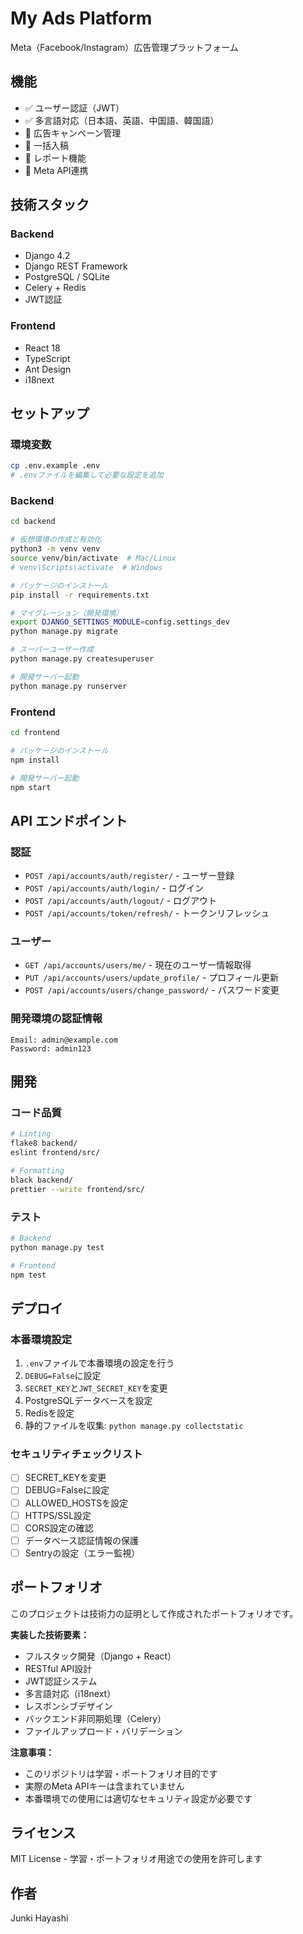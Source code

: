 # My Ads Platform

Meta（Facebook/Instagram）広告管理プラットフォーム

## 機能

- ✅ ユーザー認証（JWT）
- ✅ 多言語対応（日本語、英語、中国語、韓国語）
- 🚧 広告キャンペーン管理
- 🚧 一括入稿
- 🚧 レポート機能
- 🚧 Meta API連携

## 技術スタック

### Backend
- Django 4.2
- Django REST Framework
- PostgreSQL / SQLite
- Celery + Redis
- JWT認証

### Frontend
- React 18
- TypeScript
- Ant Design
- i18next

## セットアップ

### 環境変数

```bash
cp .env.example .env
# .envファイルを編集して必要な設定を追加
```

### Backend

```bash
cd backend

# 仮想環境の作成と有効化
python3 -m venv venv
source venv/bin/activate  # Mac/Linux
# venv\Scripts\activate  # Windows

# パッケージのインストール
pip install -r requirements.txt

# マイグレーション（開発環境）
export DJANGO_SETTINGS_MODULE=config.settings_dev
python manage.py migrate

# スーパーユーザー作成
python manage.py createsuperuser

# 開発サーバー起動
python manage.py runserver
```

### Frontend

```bash
cd frontend

# パッケージのインストール
npm install

# 開発サーバー起動
npm start
```

## API エンドポイント

### 認証
- `POST /api/accounts/auth/register/` - ユーザー登録
- `POST /api/accounts/auth/login/` - ログイン
- `POST /api/accounts/auth/logout/` - ログアウト
- `POST /api/accounts/token/refresh/` - トークンリフレッシュ

### ユーザー
- `GET /api/accounts/users/me/` - 現在のユーザー情報取得
- `PUT /api/accounts/users/update_profile/` - プロフィール更新
- `POST /api/accounts/users/change_password/` - パスワード変更

### 開発環境の認証情報

```
Email: admin@example.com
Password: admin123
```

## 開発

### コード品質

```bash
# Linting
flake8 backend/
eslint frontend/src/

# Formatting
black backend/
prettier --write frontend/src/
```

### テスト

```bash
# Backend
python manage.py test

# Frontend
npm test
```

## デプロイ

### 本番環境設定

1. `.env`ファイルで本番環境の設定を行う
2. `DEBUG=False`に設定
3. `SECRET_KEY`と`JWT_SECRET_KEY`を変更
4. PostgreSQLデータベースを設定
5. Redisを設定
6. 静的ファイルを収集: `python manage.py collectstatic`

### セキュリティチェックリスト

- [ ] SECRET_KEYを変更
- [ ] DEBUG=Falseに設定
- [ ] ALLOWED_HOSTSを設定
- [ ] HTTPS/SSL設定
- [ ] CORS設定の確認
- [ ] データベース認証情報の保護
- [ ] Sentryの設定（エラー監視）

## ポートフォリオ

このプロジェクトは技術力の証明として作成されたポートフォリオです。

**実装した技術要素：**
- フルスタック開発（Django + React）
- RESTful API設計
- JWT認証システム
- 多言語対応（i18next）
- レスポンシブデザイン
- バックエンド非同期処理（Celery）
- ファイルアップロード・バリデーション

**注意事項：**
- このリポジトリは学習・ポートフォリオ目的です
- 実際のMeta APIキーは含まれていません
- 本番環境での使用には適切なセキュリティ設定が必要です

## ライセンス

MIT License - 学習・ポートフォリオ用途での使用を許可します

## 作者

Junki Hayashi
